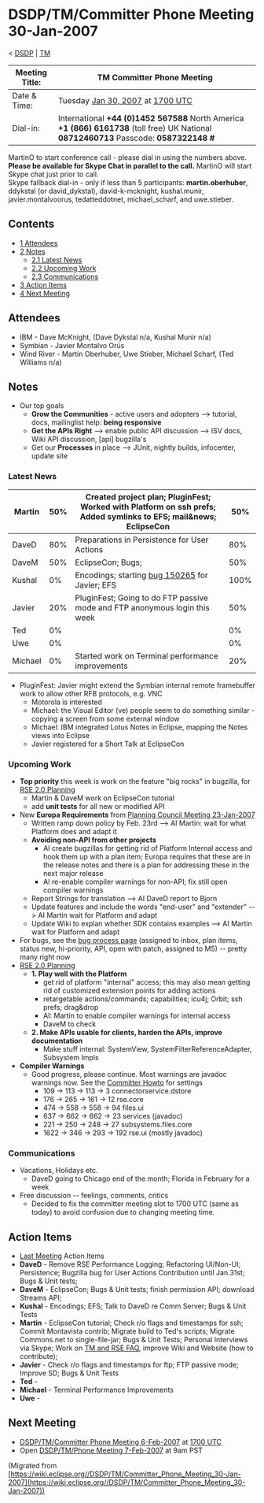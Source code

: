 

DSDP/TM/Committer Phone Meeting 30-Jan-2007
===========================================

< [DSDP](/DSDP "DSDP")‎ | [TM](/DSDP/TM "DSDP/TM")

| Meeting Title: | **TM Committer Phone Meeting** |
| --- | --- |
| Date & Time: | Tuesday [Jan 30, 2007](/index.php?title=Jan_30,_2007&action=edit&redlink=1 "Jan 30, 2007 (page does not exist)") at [1700 UTC](http://www.timeanddate.com/worldclock/meetingdetails.html?year=2007&month=1&day=30&hour=17&min=00&sec=0&p1=224&p2=159&p3=250&p4=136&p5=223&iv=1800) |
| Dial-in: | International **+44 (0)1452 567588**   North America **+1 (866) 6161738** (toll free)   UK National **08712460713**   Passcode: **0587322148 #** |

MartinO to start conference call - please dial in using the numbers above.  
**Please be available for Skype Chat in parallel to the call.** MartinO will start Skype chat just prior to call.  
Skype fallback dial-in - only if less than 5 participants: **martin.oberhuber**, ddykstal (or david\_dykstal), david-k-mcknight, kushal.munir, javier.montalvoorus, tedatteddotnet, michael\_scharf, and uwe.stieber.  

Contents
--------

*   [1 Attendees](#Attendees)
*   [2 Notes](#Notes)
    *   [2.1 Latest News](#Latest-News)
    *   [2.2 Upcoming Work](#Upcoming-Work)
    *   [2.3 Communications](#Communications)
*   [3 Action Items](#Action-Items)
*   [4 Next Meeting](#Next-Meeting)

Attendees
---------

*   IBM - Dave McKnight, (Dave Dykstal n/a, Kushal Munir n/a)
*   Symbian - Javier Montalvo Orús
*   Wind River - Martin Oberhuber, Uwe Stieber, Michael Scharf, (Ted Williams n/a)

Notes
-----

*   Our top goals
    *   **Grow the Communities** \- active users and adopters --> tutorial, docs, mailinglist help: **being responsive**
    *   **Get the APIs Right** --\> enable public API discussion --> ISV docs, Wiki API discussion, \[api\] bugzilla's
    *   Get our **Processes** in place --> JUnit, nightly builds, infocenter, update site

### Latest News

| Martin | 50% | Created project plan; PluginFest; Worked with Platform on ssh prefs; Added symlinks to EFS; mail&news; EclipseCon | 50% |
| --- | --- | --- | --- |
| DaveD | 80% | Preparations in Persistence for User Actions | 80% |
| DaveM | 50% | EclipseCon; Bugs; | 50% |
| Kushal | 0% | Encodings; starting [bug 150265](https://bugs.eclipse.org/bugs/show_bug.cgi?id=150265) for Javier; EFS | 100% |
| Javier | 20% | PluginFest; Going to do FTP passive mode and FTP anonymous login this week | 50% |
| Ted | 0% |  | 0% |
| Uwe | 0% |  | 0% |
| Michael | 0% | Started work on Terminal performance improvements | 20% |

*   PluginFest: Javier might extend the Symbian internal remote framebuffer work to allow other RFB protocols, e.g. VNC
    *   Motorola is interested
    *   Michael: the Visual Editor (ve) people seem to do something similar - copying a screen from some external window
    *   Michael: IBM integrated Lotus Notes in Eclipse, mapping the Notes views into Eclipse
    *   Javier registered for a Short Talk at EclipseCon

### Upcoming Work

*   **Top priority** this week is work on the feature "big rocks" in bugzilla, for [RSE 2.0 Planning](/RSE_2.0_Planning "RSE 2.0 Planning")
    *   Martin & DaveM work on EclipseCon tutorial
    *   add **unit tests** for all new or modified API
*   New **Europa Requirements** from [Planning Council Meeting 23-Jan-2007](https://www.eclipse.org/org/councils/20070123PCMinutes.php)
    *   Written ramp down policy by Feb. 23rd --> AI Martin: wait for what Platform does and adapt it
    *   **Avoiding non-API from other projects**
        *   AI create bugzillas for getting rid of Platform Internal access and hook them up with a plan item; Europa requires that these are in the release notes and there is a plan for addressing these in the next major release
        *   AI re-enable compiler warnings for non-API; fix still open compiler warnings
    *   Report Strings for translation --> AI DaveD report to Bjorn
    *   Update features and include the words "end-user" and "extender" --> AI Martin wait for Platform and adapt
    *   Update Wiki to explan whether SDK contains examples --> AI Martin wait for Platform and adapt
*   For bugs, see the [bug process page](https://www.eclipse.org/dsdp/tm/development/bug_process.php) (assigned to inbox, plan items, status new, hi-priority, API, open with patch, assigned to M5) -- pretty many right now
*   [RSE 2.0 Planning](/RSE_2.0_Planning "RSE 2.0 Planning")
    *   **1\. Play well with the Platform**
        *   get rid of platform "internal" access; this may also mean getting rid of customized extension points for adding actions
        *   retargetable actions/commands; capabilities; icu4j; Orbit; ssh prefs; drag&drop
        *   AI: Martin to enable compiler warnings for internal access
        *   DaveM to check
    *   **2\. Make APIs usable for clients, harden the APIs, improve documentation**
        *   Make stuff internal: SystemView, SystemFilterReferenceAdapter, Subsystem Impls
*   **Compiler Warnings**
    *   Good progress, please continue. Most warnings are javadoc warnings now. See the [Committer Howto](https://www.eclipse.org/dsdp/tm/development/committer_howto.php#check_code) for settings
        *   109 -> 113 -> 113 -> 3 connectorservice.dstore
        *   176 -> 265 -> 161 -> 12 rse.core
        *   474 -> 558 -> 558 -> 94 files.ui
        *   637 -> 662 -> 662 -> 23 services (javadoc)
        *   221 -> 250 -> 248 -> 27 subsystems.files.core
        *   1622 -> 346 -> 293 -> 192 rse.ui (mostly javadoc)

### Communications

*   Vacations, Holidays etc.
    *   DaveD going to Chicago end of the month; Florida in February for a week
*   Free discussion -- feelings, comments, critics
    *   Decided to fix the committer meeting slot to 1700 UTC (same as today) to avoid confusion due to changing meeting time.

Action Items
------------

*   [Last Meeting](/DSDP/TM/Committer_Phone_Meeting_16-Jan-2007#Action_Items "DSDP/TM/Committer Phone Meeting 16-Jan-2007") Action Items
*   **DaveD** \- Remove RSE Performance Logging; Refactoring UI/Non-UI; Persistence; Bugzilla bug for User Actions Contribution until Jan.31st; Bugs & Unit tests;
*   **DaveM** \- EclipseCon; Bugs & Unit tests; finish permission API; download Streams API;
*   **Kushal** \- Encodings; EFS; Talk to DaveD re Comm Server; Bugs & Unit Tests
*   **Martin** \- EclipseCon tutorial; Check r/o flags and timestamps for ssh; Commit Montavista contrib; Migrate build to Ted's scripts; Migrate Commons.net to single-file-jar; Bugs & Unit Tests; Personal Interviews via Skype; Work on [TM and RSE FAQ](/TM_and_RSE_FAQ "TM and RSE FAQ"), improve Wiki and Website (how to contribute);
*   **Javier** \- Check r/o flags and timestamps for ftp; FTP passive mode; Improve SD; Bugs & Unit Tests
*   **Ted** -
*   **Michael** \- Terminal Performance Improvements
*   **Uwe** -

Next Meeting
------------

*   [DSDP/TM/Committer Phone Meeting 6-Feb-2007](/DSDP/TM/Committer_Phone_Meeting_6-Feb-2007 "DSDP/TM/Committer Phone Meeting 6-Feb-2007") at [1700 UTC](http://www.timeanddate.com/worldclock/meetingdetails.html?year=2007&month=2&day=6hour=17&min=00&sec=0&p1=224&p2=159&p3=250&p4=136&p5=223&iv=1800)
*   Open [DSDP/TM/Phone Meeting 7-Feb-2007](/DSDP/TM/Phone_Meeting_7-Feb-2007 "DSDP/TM/Phone Meeting 7-Feb-2007") at 9am PST


(Migrated from [https://wiki.eclipse.org//DSDP/TM/Committer_Phone_Meeting_30-Jan-2007](https://wiki.eclipse.org//DSDP/TM/Committer_Phone_Meeting_30-Jan-2007))